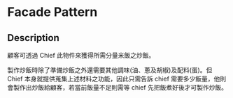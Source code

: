 # Facade Pattern



## Description

顧客可透過 Chief 此物件來獲得所需分量米飯之炒飯。

製作炒飯時除了準備炒飯之外還需要其他調味(油、蔥及胡椒)及配料(蛋)。但 Chief 本身就提供蒐集上述材料之功能，因此只需告訴 chief 需要多少飯量，他則會製作出炒飯給顧客，若當前飯量不足則需等 chief 先把飯煮好後才可製作炒飯。

